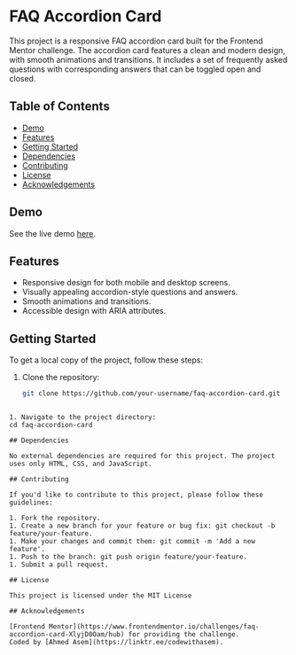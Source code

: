 # FAQ Accordion Card

This project is a responsive FAQ accordion card built for the Frontend Mentor challenge. The accordion card features a clean and modern design, with smooth animations and transitions. It includes a set of frequently asked questions with corresponding answers that can be toggled open and closed.

## Table of Contents
- [Demo](#demo)
- [Features](#features)
- [Getting Started](#getting-started)
- [Dependencies](#dependencies)
- [Contributing](#contributing)
- [License](#license)
- [Acknowledgements](#acknowledgements)

## Demo
See the live demo [here](https://a7medc7.github.io/faq-accordion-card/).

## Features
- Responsive design for both mobile and desktop screens.
- Visually appealing accordion-style questions and answers.
- Smooth animations and transitions.
- Accessible design with ARIA attributes.

## Getting Started
To get a local copy of the project, follow these steps:

1. Clone the repository:
   ```bash
   git clone https://github.com/your-username/faq-accordion-card.git
```

1. Navigate to the project directory:
cd faq-accordion-card

## Dependencies

No external dependencies are required for this project. The project uses only HTML, CSS, and JavaScript.

## Contributing

If you'd like to contribute to this project, please follow these guidelines:

1. Fork the repository.
1. Create a new branch for your feature or bug fix: git checkout -b feature/your-feature.
1. Make your changes and commit them: git commit -m 'Add a new feature'.
1. Push to the branch: git push origin feature/your-feature.
1. Submit a pull request.

## License

This project is licensed under the MIT License

## Acknowledgements

[Frontend Mentor](https://www.frontendmentor.io/challenges/faq-accordion-card-XlyjD0Oam/hub) for providing the challenge.
Coded by [Ahmed Asem](https://linktr.ee/codewithasem).